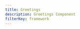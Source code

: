 ```yaml
---
title: Greetings
description: Greetings Component
filterKey: framework
---
```


<amplify-greetings></amplify-greetings>

<ui-component-props tag="amplify-greetings" use-table-headers></ui-component-props>
